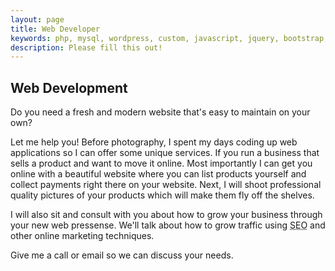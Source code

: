 ```yaml
---
layout: page
title: Web Developer
keywords: php, mysql, wordpress, custom, javascript, jquery, bootstrap, foundation
description: Please fill this out!
---
```


<div class="hero-unit">
<h2>Web Development</h2>
<p>Do you need a fresh and modern website that's easy to maintain on your own?</p>

<p>Let me help you! Before photography, I spent my days coding up web applications so I can offer some unique services. If you run a business that sells a product and want to move it online. Most importantly I can get you online with a beautiful website where you can list products yourself and collect payments right there on your website. Next, I will shoot professional quality pictures of your products which will make them fly off the shelves.</p>

<p>I will also sit and consult with you about how to grow your business through your new web pressense. We'll talk about how to grow traffic using <abbr title="Search Engine Optimization">SEO</abbr> and other online marketing techniques. </p>

<p>Give me a call or email so we can discuss your needs.</p>
</div>